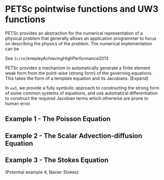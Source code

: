 # PETSc pointwise functions and UW3 functions

PETSc provides an abstraction for the numerical representation of a physical problem that generally allows an application programmer to focus on describing the physics of the problem. The numerical implementation can be 

See `{cite}`knepleyAchievingHighPerformance2013




PETSc provides a mechanism to automatically generate a finite element weak form from the point-wise (strong form) of the governing equations. This takes the form of a template equation and its Jacobians. [Expand]

In `uw3`, we provide a fully symbolic approach to constructing the strong form of some common systems of equations, and use automatical differentiation to construct the required Jacobian terms which otherwise are prone to human error.


## Example 1 - The Poisson Equation


## Example 2 - The Scalar Advection-diffusion Equation


## Example 3 - The Stokes Equation


(Potential example 4, Navier Stokes)



```python

```



